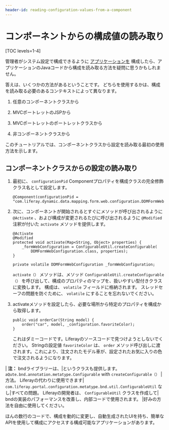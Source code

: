 ```yaml
---
header-id: reading-configuration-values-from-a-component
---
```


# コンポーネントからの構成値の読み取り

[TOC levels=1-4]

管理者がシステム設定で構成できるように [アプリケーションを](/docs/7-1/tutorials/-/knowledge_base/t/making-applications-configurable) 構成したら、アプリケーションのJavaコードから構成を読み取る方法を疑問に思うかもしれません。

答えは、いくつかの方法があるということです。 どちらを使用するかは、構成を読み取る必要のあるコンテキストによって異なります。

1.  任意のコンポーネントクラスから

2.  MVCポートレットのJSPから

3.  MVCポートレットのポートレットクラスから

4.  非コンポーネントクラスから

このチュートリアルでは、コンポーネントクラスから設定を読み取る最初の使用方法を示します。

## コンポーネントクラスからの設定の読み取り

1.  最初に、 `configurationPid` Componentプロパティを構成クラスの完全修飾クラス名として設定します。
   
        @Component(configurationPid = "com.liferay.dynamic.data.mapping.form.web.configuration.DDMFormWebConfiguration")

2.  次に、コンポーネントが開始されるとすぐにメソッドが呼び出されるように `@Activate` 、および構成が変更されるたびに呼び出されるように `@Modified` 注釈が付いた `activate` メソッドを提供します。
   
        @Activate
        @Modified
        protected void activate(Map<String, Object> properties) {
            _formWebConfiguration = ConfigurableUtil.createConfigurable(
                DDMFormWebConfiguration.class, properties);
        }
       
        private volatile DDMFormWebConfiguration _formWebConfiguration;

    `activate（）` メソッドは、メソッド `ConfigurableUtil.createConfigurable（）` を呼び出して、構成のプロパティのマップを、扱いやすい型付きクラスに変換します。 構成は、 `volatile` フィールドに格納されます。 スレッドセーフの問題を防ぐために、 `volatile` にすることを忘れないでください。

3.  activateメソッドを設定したら、必要な場所から特定のプロパティを構成から取得します。
   
        public void orderCar(String model) {
            order("car", model, _configuration.favoriteColor);
        }

    これはダミーコードです。Liferayのソースコードで見つけようとしないでください。 Stringの設定値 `favoriteColor` は、 `order` メソッド呼び出しに渡されます。これにより、注文されたモデル車が、設定されたお気に入りの色で注文されるようになります。

| **注：** bndライブラリーは、|というクラスも提供します。 `aQute.bnd.annotation.metatype.Configurable` with `createConfigurable（）` |方法。 Liferayの代わりに使用できます| `com.liferay.portal.configuration.metatype.bnd.util.ConfigurableUtil` なし|すべての問題。 Liferayの開発者は、 `ConfigurableUtil` クラスを作成して| bndの実装のパフォーマンスを改善し、内部コードで使用されます。 |好みの方法を自由に使用してください。

ほんの数行のコードで、構成を動的に変更し、自動生成されたUIを持ち、簡単なAPIを使用して構成にアクセスする構成可能なアプリケーションがあります。
